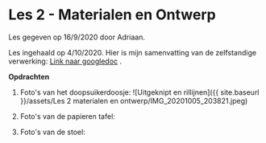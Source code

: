 # Les 2 - Materialen en Ontwerp

Les gegeven op 16/9/2020 door Adriaan.

Les ingehaald op 4/10/2020. Hier is mijn samenvatting van de zelfstandige verwerking: [Link naar googledoc](https://docs.google.com/document/d/1fGNFKHWoolDS7JN9mawGO9yZTmKjgTGbdHXSkLXqLko/edit) . 


**Opdrachten**


1. Foto's van het doopsuikerdoosje:
![Uitgeknipt en rillijnen]({{ site.baseurl }}/assets/Les 2 materialen en ontwerp/IMG_20201005_203821.jpeg)

2. Foto's van de papieren tafel:

3. Foto's van de stoel:

